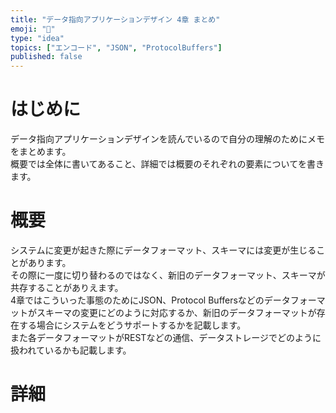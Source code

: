 ```yaml
---
title: "データ指向アプリケーションデザイン 4章 まとめ"
emoji: "🎩"
type: "idea"
topics: ["エンコード", "JSON", "ProtocolBuffers"]
published: false
---
```

# はじめに
データ指向アプリケーションデザインを読んでいるので自分の理解のためにメモをまとめます。  
概要では全体に書いてあること、詳細では概要のそれぞれの要素についてを書きます。  

# 概要
システムに変更が起きた際にデータフォーマット、スキーマには変更が生じることがあります。  
その際に一度に切り替わるのではなく、新旧のデータフォーマット、スキーマが共存することがありえます。  
4章ではこういった事態のためにJSON、Protocol Buffersなどのデータフォーマットがスキーマの変更にどのように対応するか、新旧のデータフォーマットが存在する場合にシステムをどうサポートするかを記載します。  
また各データフォーマットがRESTなどの通信、データストレージでどのように扱われているかも記載します。  


# 詳細
